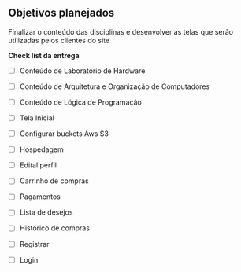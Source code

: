 ## Objetivos planejados

Finalizar o conteúdo das disciplinas e desenvolver as telas que serão utilizadas pelos clientes do site

**Check list da entrega**

- [ ] Conteúdo de Laboratório de Hardware
- [ ] Conteúdo de Arquitetura e Organização de Computadores
- [ ] Conteúdo de Lógica de Programação
- [ ] Tela Inicial
- [ ] Configurar buckets Aws S3
- [ ] Hospedagem
- [ ] Edital perfil
- [ ] Carrinho de compras
- [ ] Pagamentos 
- [ ] Lista de desejos
- [ ] Histórico de compras
- [ ] Registrar
- [ ] Login





